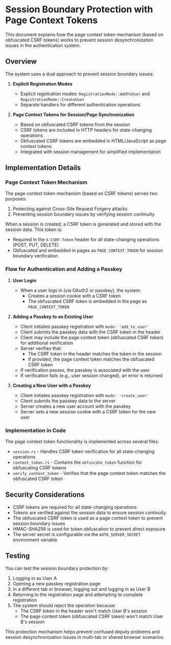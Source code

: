 # Session Boundary Protection with Page Context Tokens

This document explains how the page context token mechanism (based on obfuscated CSRF tokens) works to prevent session desynchronization issues in the authentication system.

## Overview

The system uses a dual approach to prevent session boundary issues:

1. **Explicit Registration Modes**
   - Explicit registration modes: `RegistrationMode::AddToUser` and `RegistrationMode::CreateUser`
   - Separate handlers for different authentication operations

2. **Page Context Tokens for Session/Page Synchronization**
   - Based on obfuscated CSRF tokens from the session
   - CSRF tokens are included in HTTP headers for state-changing operations
   - Obfuscated CSRF tokens are embedded in HTML/JavaScript as page context tokens
   - Integrated with session management for simplified implementation

## Implementation Details

### Page Context Token Mechanism

The page context token mechanism (based on CSRF tokens) serves two purposes:

1. Protecting against Cross-Site Request Forgery attacks
2. Preventing session boundary issues by verifying session continuity

When a session is created, a CSRF token is generated and stored with the session data. This token is:

- Required in the `X-CSRF-Token` header for all state-changing operations (POST, PUT, DELETE)
- Obfuscated and embedded in pages as `PAGE_CONTEXT_TOKEN` for session boundary verification

### Flow for Authentication and Adding a Passkey

1. **User Login**
   - When a user logs in (via OAuth2 or passkey), the system:
     - Creates a session cookie with a CSRF token
     - The obfuscated CSRF token is embedded in the page as `PAGE_CONTEXT_TOKEN`

2. **Adding a Passkey to an Existing User**
   - Client initiates passkey registration with `mode: 'add_to_user'`
   - Client submits the passkey data with the CSRF token in the header
   - Client may include the page context token (obfuscated CSRF token) for additional verification
   - Server verifies that:
     - The CSRF token in the header matches the token in the session
     - If provided, the page context token matches the obfuscated CSRF token
   - If verification passes, the passkey is associated with the user
   - If verification fails (e.g., user session changed), an error is returned

3. **Creating a New User with a Passkey**
   - Client initiates passkey registration with `mode: 'create_user'`
   - Client submits the passkey data to the server
   - Server creates a new user account with the passkey
   - Server sets a new session cookie with a CSRF token for the new user

### Implementation in Code

The page context token functionality is implemented across several files:

- `session.rs` - Handles CSRF token verification for all state-changing operations
- `context_token.rs` - Contains the `obfuscate_token` function for obfuscating CSRF tokens
- `verify_context_token` - Verifies that the page context token matches the obfuscated CSRF token

## Security Considerations

- CSRF tokens are required for all state-changing operations
- Tokens are verified against the session data to ensure session continuity
- The obfuscated CSRF token is used as a page context token to prevent session boundary issues
- HMAC-SHA256 is used for token obfuscation to prevent direct exposure
- The server secret is configurable via the `AUTH_SERVER_SECRET` environment variable

## Testing

You can test the session boundary protection by:

1. Logging in as User A
2. Opening a new passkey registration page
3. In a different tab or browser, logging out and logging in as User B
4. Returning to the registration page and attempting to complete registration
5. The system should reject the operation because:
   - The CSRF token in the header won't match User B's session
   - The page context token (obfuscated CSRF token) won't match User B's session

This protection mechanism helps prevent confused deputy problems and session desynchronization issues in multi-tab or shared browser scenarios.

